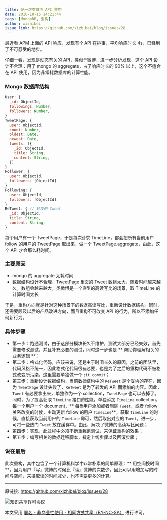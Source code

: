 ```yaml
---
title: 记一次类微博 API 重构
date: 2016-10-15 14:21:44
tags: [MongoDB, 重构]
author: xizhibei
issue_link: https://github.com/xizhibei/blog/issues/28
---
```

最近看 APM 上面的 API 响应，发现有个 API 在挑事，平均响应时长 4s，已经到了不可忍受的地步。

仔细一看，发现是动态有关的 API，类似于微博，进一步分析发现，这个 API 设计不合理：用了 mongo 的 aggregate，占了响应时长的 90% 以上，这个不适合在 API 使用，因为非常耗数据库的计算性能。
### Mongo 数据库结构

``` js
User: {
  _id: ObjectId,
  followings: Number,
  followers: Number,
}
TweetPage: {
  user: ObjectId,
  count: Number,
  oldest: Date,
  newest: Date,
  tweets: [{
    _id: ObjectId,
    title: String,
    content: String,
  }]
}
Follower: {
  user: ObjectId,
  followers: [ObjectId]
}
Following: {
  user: ObjectId,
  followers: [ObjectId]
}
ReTweet: { // 转发的 Tweet
  _id: ObjectId,
  title: String,
  content: String,
}
```

每个用户有一个 TweetPage，于是每次请求 TimeLine，都会把所有当前用户 follow 的用户的 TweetPage 取出来，做一个 TweetPage.aggregate，由此，这个 API 才会那么耗时间。
### 主要原因
- mongo 的 aggregate 太耗时间
- 数据结构设计不合理，TweetPage 里面的 Tweet 数组太大，随着时间越来越久，数组会越来越大，类微博是一个典型的高读写比的场景，取 TimeLine 的计算时间太长

于是，重构方向就是针对这种场景下的数据高读写比，重新设计数据结构。同时，还需要顾及以后的产品改进方向，而且重构不可改变 API 的行为，所以不添加任何新行为。
### 具体步骤
- 第一步：跑通测试，由于这部分模块长久不维护，测试大部分已经失效，首先需要修改测试，并且补充必要的测试，同时这一步也是 ** 帮助你理解相关的业务逻辑 **；
- 第二步：格式化代码，应该来说，还是由于时间长久的原因，之前的团队里，代码风格不统一，因此格式化代码很有必要，也是为了之后的重构代码不被格式改变所污染，这里需要单独做一个 `git commit`；
- 第三步：重新设计数据结构，当前数据结构中的 `ReTweet` 是个妥协的存在，因为 `TweetPage` 设计失败了，`ReTweet` 是为了转发的 API 而添加的内容。因此，`Tweet` 有必要拿出来，单独作为一个 collection，`TweetPage` 也可以去掉了。同时，为了提高获取 `TimeLine` 接口的性能，单独添加 `TimeLine` collection，每一个用户一个 document，** 每当用户添加或者删除 `Tweet`，或者 follow 关系改变的时候，主动更新 follow 的用户 `TimeLine`**，获取 `TimeLine` 的时候，直接获取当前用户的 `TimeLine` 即可，然后取出对应的 `Tweet`。进一步，可将一些热门 `Tweet` 放在缓存中。由此，解决了微博的高读写比问题；
- 第四步：实现，此过程中必须不断重新跑测试，来保证重构的效果；
- 第五步：编写相关的数据迁移脚本，指定上线步骤以及回滚步骤；
### 说在最后

此次重构，其中包含了一个计算机科学中非常朴素的简单原理：** 用空间换时间 **，因为用户『写』微博的时候比『读』微博的次数少，因此可以用增加写的时间与空间，来换取读的时间减少，也不需要更多的计算。


***
原链接: https://github.com/xizhibei/blog/issues/28

![知识共享许可协议](https://i.creativecommons.org/l/by-nc-sa/4.0/88x31.png "署名 - 非商业性使用 - 相同方式共享（BY-NC-SA）")

本文采用 [署名 - 非商业性使用 - 相同方式共享（BY-NC-SA）](https://creativecommons.org/licenses/by-nc-sa/4.0/deed.zh) 进行许可。
